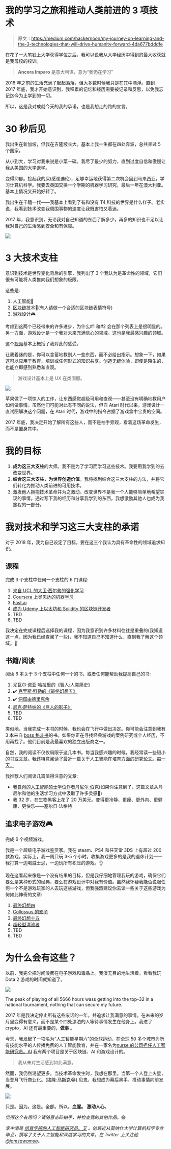 # 我的学习之旅和推动人类前进的 3 项技术

> 原文：<https://medium.com/hackernoon/my-journey-on-learning-and-the-3-technologies-that-will-drive-humanity-forward-4da677bdddfe>

在花了一大笔钱上大学获得学位之后，我可以说我从大学经历中得到的最大收获就是我母校的校训。

> **Ancora Imparo** 是意大利语，意为“我仍在学习”

2018 年之前的生活充满了起起落落，但大多数时候我只是在其中漂浮。直到 2017 年底，我才开始意识到，我积累的记忆和经历需要被记录和反思，以免我忘记迄今为止学到的一切。

所以，这是我对成就今天的我的承诺，也是我想走的路的宣言。

# 30 秒后见

我出生在新加坡，但我在吉隆坡长大。基本上我一生都在四处奔波，总共呆过 5 个国家。

从小到大，学习对我来说是小菜一碟。我尽了最少的努力，直到过度自信和傲慢让我从美国的大学退学。

变得抑郁。捡起我的屎(感谢迪伦)，足够幸运地获得第二次机会回到马来西亚，学习计算机科学。我要去英国交换一个学期的机器学习研究，最后一年在澳大利亚。基本上情况又开始好转了。

我出生在千禧一代——我基本上看到了有和没有 T4 科技的世界是什么样子。老实说，我看到技术改变我周围事物的速度让我既害怕又着迷。

2017 年，我意识到，无论我对自己知道的东西了解多少，再多的知识也不足以让我对自己的生活感到安全和有保障。

![](img/cfe86ee91ea9c7b1d6b7be0043e52aa5.png)

# 3 大技术支柱

意识到技术是世界变化背后的引擎，我列出了 3 个我认为是革命性的领域，它们很有可能将人类推向我们想象的极限。

这些是:

1.  人工智能🤖
2.  [区块链](https://hackernoon.com/tagged/blockchain)技术💱(有人请做一个合适的区块链表情符号)
3.  游戏设计🎮

考虑到这两个已经带来的许多进步，为什么#1 和#2 会在那个列表上是很明显的。另一方面，游戏设计是一个我对未来充满信心的领域。这也是我最感兴趣的领域。

这个[视频](https://www.youtube.com/watch?v=8FpigqfcvlM)基本上概括了我对此的感受。

让我着迷的是，你可以含蓄地教别人一些东西，而不必给出指示。想象一下，如果这可以应用于教育、培训或任何形式的知识共享。创造无缝体验，即使是陌生的，也能立即感到熟悉和直观。

> 游戏设计基本上是 UX 在类固醇。

![](img/3bf10760c2bc117eeeed523f0d9badfc.png)

苹果做了一项惊人的工作，让东西感觉超级可用和直观——甚至没有明确地教用户如何做事情。虽然他们可能对此有不同的说法，但自 Atari 时代以来，游戏设计一直试图解决这个问题，在 Atari 时代，游戏中的指令占据了游戏盒中宝贵的空间。

2017 年底，我决定开始了解所有这些人，而不是袖手旁观，看着这场革命发生，而不是置身其中。

# 我的目标

1.  **成为这三大支柱**的大师。我不是为了学习而学习这些技术。我要用我学到的去改变世界。
2.  **结合这三大支柱，为世界创造价值**。我将找到结合这三大支柱的方法，并将它们转化为推动人类前进的可用技术。
3.  激发他人拥抱技术革命并为之激动。改变世界不是我一个人能够简单地希望实现的事情。通过写下我的经历和分享我学到的东西，我想激励其他人也成为我旅程的一部分。

# 我对技术和学习这三大支柱的承诺

对于 2018 年，我为自己设定了目标，要在这三个我认为具有革命性的领域追求知识。

## 课程

完成 3 个支柱中任何一个支柱的 6 门课程:

1.  [来自 UCL 的大卫·西尔弗的强化学习](http://www0.cs.ucl.ac.uk/staff/d.silver/web/Teaching.html)
2.  [Coursera 上吴恩达的机器学习](https://www.coursera.org/learn/machine-learning)
3.  [Fast.ai](http://course.fast.ai/)
4.  [成为 Udemy 上以太坊和 Solidity 的区块链开发者](https://www.udemy.com/getting-started-with-ethereum-solidity-development/)
5.  TBD
6.  TBD

我决定在完成课程后选择我的课程，因为我意识到许多材料往往是重叠的(我知道这一点，因为我已经查阅了一些)，我不知道自己不知道什么，直到我了解这个领域。😬

## 书籍/阅读

阅读 6 本关于 3 个支柱中任何一个的书，或者任何能帮助我提高自己的书:

1.  尤瓦尔·诺亚·哈拉里的《智人:人类简史》
2.  ✔️ [克里斯·科勒的《最终幻想五》](https://bossfightbooks.com/)
3.  ✔️ [洞窟由德里克余](https://bossfightbooks.com/products/spelunky-by-derek-yu)
4.  [尼克·萨特纳的《巨人的影子》](https://bossfightbooks.com/products/shadow-of-the-colossus-by-nick-suttner)
5.  TBD
6.  TBD

类似地，当我完成一本书的时候，我也会在飞行中做出决定。你可能会注意到我有 3 本来自 [boss 格斗书](https://bossfightbooks.com/)的书。如果你正在寻找经典游戏的案例研究或个人经历，不用再找了。他们目前是我最喜欢的独立出版商之一。

自然，我的阅读不仅仅局限于这几本书。每当我感兴趣的时候，我经常读一些短小的书或文章。我还特意阅读了最近一篇关于人工智能在[培育方面的研究论文。每一天。](https://nurture.ai/)

我推荐人们阅读几篇值得注意的文章:

*   [我自创的人工智能硕士学位作者丹尼尔·伯克](https://hackernoon.com/my-self-created-ai-masters-degree-ddc7aae92d0e')(如果你注意到了，这篇文章从丹尼尔和他的生活学习方式中汲取了许多灵感💪)
*   我 32 岁，在生物黑客上花了 20 万美元。变得更冷静、更瘦、更外向、更健康、更快乐——塞尔日·法格特

## 追求电子游戏🎮

完成 6 个视频游戏。

我是一个超级电子游戏鉴赏家。我在 steam、PS4 和任天堂 3DS 上有超过 200 款游戏。实际上，我一周只玩 3-5 个小时。收集游戏更多的是我的退休计划——我打算一边喝威士忌，一边玩所有积压的游戏。👌

现在这看起来像是一个没有结果的目标，但是我仔细地管理我玩的游戏，确保它们要么是某种形式的经典，要么在游戏设计中对我有价值。虽然我怀疑我能否说服任何一个不是游戏玩家的人去玩这些游戏，但我强烈建议你去读一些关于这些游戏为何如此神奇的文章:

1.  [最终幻想四](https://kotaku.com/final-fantasy-vi-retrospective-simply-the-best-1792398695)
2.  [Collossus 的影子](https://www.polygon.com/2018/1/30/16946392/shadow-of-the-colossus-review-remake-ps4-playstation-sony)
3.  [最终幻想十五](https://www.polygon.com/2016/11/28/13661570/final-fantasy-15-review-xv-ff15-ps4-playstation-4-xbox-one-square-enix)
4.  [超轻型漂流者](https://kotaku.com/hyper-light-drifter-the-kotaku-review-1769432532)
5.  TBD
6.  TBD

# 为什么会有这些？

以前，我完全把时间浪费在电子游戏和毒品上。我漫无目的地生活着。看看我玩 Dota 2 游戏的时间就知道了。

![](img/0aa0579649cf2e604fd58ad78016815e.png)

The peak of playing of all 5666 hours wass getting into the top-32 in a national tournament, nothing that can secure my future.

2017 年是我决定停止所有这些废话的一年，并追求让我满意的事情。在未来的岁月里变得有意义，而不是某个四处漂泊的人等待事情发生在他身上。我进了 crypto，AI 还有最重要的，**做事** 。

今天，我发起了一项名为“人工智能星期六”的全球运动，在全球 50 多个城市为所有技能水平的人传播免费的人工智能教育，并在一家名为[nurse 的公司担任人工智能研究员。AI](https://nurture.ai/) 我有两个项目是关于区块链、AI 和游戏设计的。

> 我从未对生活感到如此满意。

然而，我仍然渴望更多。当技术革命发生时，我想在那里。当第一个人登上火星，当登月飞行商业化。([埃隆·马斯克](https://medium.com/u/76caee166b9c?source=post_page-----4da677bdddfe--------------------------------)😂).见鬼，我想成为幕后黑手，推动事情向前发展。

![](img/7d3771765e7e81a88c75d469453d876a.png)

只是。因为。这是。全部。所以。**血腥。** **激动人心**。

*觉得这个有用吗？请随意击碎拍手，并检查我的其他作品。*😄

*李中清是* [*培育学院的人工智能研究员。艾*](https://nurture.ai/) *。他最近从莫纳什大学计算机科学专业毕业，撰写了关于人工智能和深度学习的文章。在 Twitter 上关注他@*[*jamsawamsa*](https://twitter.com/JamsaWamsa)*。*